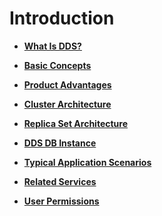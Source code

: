 # Introduction<a name="en-us_topic_user_guide"></a>

-   **[What Is DDS?](what-is-dds.md)**  

-   **[Basic Concepts](basic-concepts.md)**  

-   **[Product Advantages](product-advantages.md)**  

-   **[Cluster Architecture](cluster-architecture.md)**  

-   **[Replica Set Architecture](replica-set-architecture.md)**  

-   **[DDS DB Instance](dds-db-instance.md)**  

-   **[Typical Application Scenarios](typical-application-scenarios.md)**  

-   **[Related Services](related-services.md)**  

-   **[User Permissions](user-permissions.md)**  


